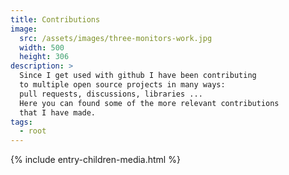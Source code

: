 ```yaml
---
title: Contributions
image:
  src: /assets/images/three-monitors-work.jpg
  width: 500
  height: 306
description: >
  Since I get used with github I have been contributing
  to multiple open source projects in many ways:
  pull requests, discussions, libraries ...
  Here you can found some of the more relevant contributions
  that I have made.
tags:
  - root
---
```


{% include entry-children-media.html %}


